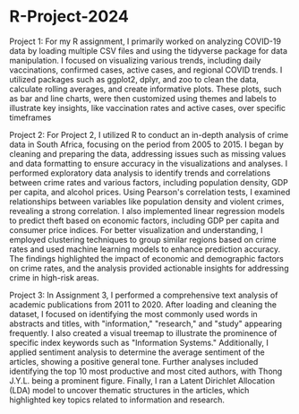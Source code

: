 # R-Project-2024

Project 1:
For my R assignment, I primarily worked on analyzing COVID-19 data by loading multiple CSV files and using the tidyverse package for data manipulation. I focused on visualizing various trends, including daily vaccinations, confirmed cases, active cases, and regional COVID trends. I utilized packages such as ggplot2, dplyr, and zoo to clean the data, calculate rolling averages, and create informative plots. These plots, such as bar and line charts, were then customized using themes and labels to illustrate key insights, like vaccination rates and active cases, over specific timeframes​

Project 2:
For Project 2, I utilized R to conduct an in-depth analysis of crime data in South Africa, focusing on the period from 2005 to 2015. I began by cleaning and preparing the data, addressing issues such as missing values and data formatting to ensure accuracy in the visualizations and analyses. I performed exploratory data analysis to identify trends and correlations between crime rates and various factors, including population density, GDP per capita, and alcohol prices. Using Pearson's correlation tests, I examined relationships between variables like population density and violent crimes, revealing a strong correlation. I also implemented linear regression models to predict theft based on economic factors, including GDP per capita and consumer price indices. For better visualization and understanding, I employed clustering techniques to group similar regions based on crime rates and used machine learning models to enhance prediction accuracy. The findings highlighted the impact of economic and demographic factors on crime rates, and the analysis provided actionable insights for addressing crime in high-risk areas.

Project 3:
In Assignment 3, I performed a comprehensive text analysis of academic publications from 2011 to 2020. After loading and cleaning the dataset, I focused on identifying the most commonly used words in abstracts and titles, with "information," "research," and "study" appearing frequently. I also created a visual treemap to illustrate the prominence of specific index keywords such as "Information Systems." Additionally, I applied sentiment analysis to determine the average sentiment of the articles, showing a positive general tone. Further analyses included identifying the top 10 most productive and most cited authors, with Thong J.Y.L. being a prominent figure. Finally, I ran a Latent Dirichlet Allocation (LDA) model to uncover thematic structures in the articles, which highlighted key topics related to information and research.
